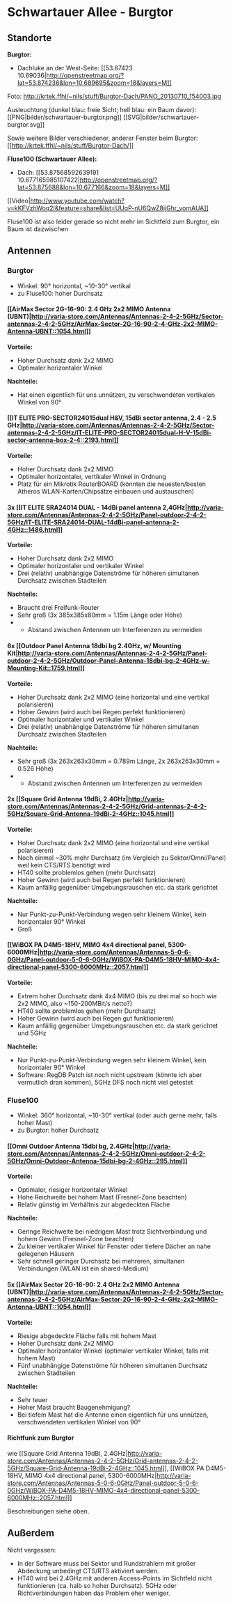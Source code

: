 # Schwartauer Allee - Burgtor

## Standorte

**Burgtor:**
 * Dachluke an der West-Seite: [[53.87423 10.69036|http://openstreetmap.org/?lat=53.874236&lon=10.689695&zoom=18&layers=M]]

Foto: http://krtek.ffhl/~nils/stuff/Burgtor-Dach/PANO_20130710_154003.jpg

Ausleuchtung (dunkel blau: freie Sicht; hell blau: ein Baum davor): [[PNG|bilder/schwartauer-burgtor.png]] [[SVG|bilder/schwartauer-burgtor.svg]]

Sowie weitere Bilder verschiedener, anderer Fenster beim Burgtor: [[http://krtek.ffhl/~nils/stuff/Burgtor-Dach/]]

**Fluse100 (Schwartauer Allee):**
 * Dach: [[53.87568592639191 10.677165985107422|http://openstreetmap.org/?lat=53.875688&lon=10.677166&zoom=18&layers=M]]

[[Video|http://www.youtube.com/watch?v=kKFVzhWoq2I&feature=share&list=UUqP-nU6QwZ8ijGhr_vomAUA]]

Fluse100 ist also leider gerade so nicht mehr im Sichtfeld zum Burgtor, ein Baum ist dazwischen

## Antennen

### Burgtor

 * Winkel: 90° horizontal, ~10-30° vertikal
 * zu Fluse100: hoher Durchsatz

#### [[AirMax Sector 2G-16-90: 2.4 GHz 2x2 MIMO Antenna (UBNT)|http://varia-store.com/Antennas/Antennas-2-4-2-5GHz/Sector-antennas-2-4-2-5GHz/AirMax-Sector-2G-16-90-2-4-GHz-2x2-MIMO-Antenna-UBNT::1054.html]]

**Vorteile:**
 * Hoher Durchsatz dank 2x2 MIMO
 * Optimaler horizontaler Winkel

**Nachteile:**
 * Hat einen eigentlich für uns unnützen, zu verschwendeten vertikalen Winkel von 90°

#### [[IT ELITE PRO-SECTOR24015dual H&V, 15dBi sector antenna, 2.4 - 2.5 GHz|http://varia-store.com/Antennas/Antennas-2-4-2-5GHz/Sector-antennas-2-4-2-5GHz/IT-ELITE-PRO-SECTOR24015dual-H-V-15dBi-sector-antenna-box-2-4::2193.html]]

**Vorteile:**
 * Hoher Durchsatz dank 2x2 MIMO
 * Optimaler horizontaler, vertikaler Winkel in Ordnung
 * Platz für ein Mikrotik RouterBOARD (könnten die neuesten/besten Atheros WLAN-Karten/Chipsätze einbauen und austauschen)

#### 3x [[IT ELITE SRA24014 DUAL - 14dBi panel antenna 2,4GHz|http://varia-store.com/Antennas/Antennas-2-4-2-5GHz/Panel-outdoor-2-4-2-5GHz/IT-ELITE-SRA24014-DUAL-14dBi-panel-antenna-2-4GHz::1486.html]]

**Vorteile:**
 * Hoher Durchsatz dank 2x2 MIMO
 * Optimaler horizontaler und vertikaler Winkel
 * Drei (relativ) unabhängige Datenströme für höheren simultanen Durchsatz zwischen Stadteilen

**Nachteile:**
 * Braucht drei Freifunk-Router
 * Sehr groß (3x 385x385x80mm = 1.15m Länge oder Höhe)
 * + Abstand zwischen Antennen um Interferenzen zu vermeiden

#### 6x [[Outdoor Panel Antenna 18dbi bg 2.4GHz, w/ Mounting Kit|http://varia-store.com/Antennas/Antennas-2-4-2-5GHz/Panel-outdoor-2-4-2-5GHz/Outdoor-Panel-Antenna-18dbi-bg-2-4GHz-w-Mounting-Kit::1759.html]]

**Vorteile:**
 * Hoher Durchsatz dank 2x2 MIMO (eine horizontal und eine vertikal polarisieren)
 * Hoher Gewinn (wird auch bei Regen perfekt funktionieren)
 * Optimaler horizontaler und vertikaler Winkel
 * Drei (relativ) unabhängige Datenströme für höheren simultanen Durchsatz zwischen Stadteilen

**Nachteile:**
 * Sehr groß (3x 263x263x30mm = 0.789m Länge, 2x 263x263x30mm = 0.526 Höhe)
 * + Abstand zwischen Antennen um Interferenzen zu vermeiden

#### 2x [[Square Grid Antenna 19dBi, 2.4GHz|http://varia-store.com/Antennas/Antennas-2-4-2-5GHz/Grid-antennas-2-4-2-5GHz/Square-Grid-Antenna-19dBi-2-4GHz::1045.html]]

**Vorteile:**
 * Hoher Durchsatz dank 2x2 MIMO (eine horizontal und eine vertikal polarisieren)
 * Noch einmal ~30% mehr Durchsatz (im Vergleich zu Sektor/Omni/Panel) weil kein CTS/RTS benötigt wird
 * HT40 sollte problemlos gehen (mehr Durchsatz)
 * Hoher Gewinn (wird auch bei Regen perfekt funktionieren)
 * Kaum anfällig gegenüber Umgebungsrauschen etc. da stark gerichtet

**Nachteile:**
 * Nur Punkt-zu-Punkt-Verbindung wegen sehr kleinem Winkel, kein horizontaler 90° Winkel
 * Groß

#### [[WiBOX PA D4M5-18HV, MIMO 4x4 directional panel, 5300-6000MHz|http://varia-store.com/Antennas/Antennas-5-0-6-0GHz/Panel-outdoor-5-0-6-0GHz/WiBOX-PA-D4M5-18HV-MIMO-4x4-directional-panel-5300-6000MHz::2057.html]]

**Vorteile:**
 * Extrem hoher Durchsatz dank 4x4 MIMO (bis zu drei mal so hoch wie 2x2 MIMO, also ~150-200MBit/s netto?)
 * HT40 sollte problemlos gehen (mehr Durchsatz)
 * Hoher Gewinn (wird auch bei Regen gut funktionieren)
 * Kaum anfällig gegenüber Umgebungsrauschen etc. da stark gerichtet und 5GHz

**Nachteile:**
 * Nur Punkt-zu-Punkt-Verbindung wegen sehr kleinem Winkel, kein horizontaler 90° Winkel
 * Software: RegDB Patch ist noch nicht upstream (könnte ich aber vermutlich dran kommen), 5GHz DFS noch nicht viel getestet

### Fluse100

 * Winkel: 360° horizontal, ~10-30° vertikal (oder auch gerne mehr, falls hoher Mast)
 * zu Burgtor: hoher Durchsatz

#### [[Omni Outdoor Antenna 15dbi bg, 2.4GHz|http://varia-store.com/Antennas/Antennas-2-4-2-5GHz/Omni-outdoor-2-4-2-5GHz/Omni-Outdoor-Antenna-15dbi-bg-2-4GHz::295.html]]

**Vorteile:**
 * Optimaler, riesiger horizontaler Winkel
 * Hohe Reichweite bei hohem Mast (Fresnel-Zone beachten)
 * Relativ günstig im Verhältnis zur abgedeckten Fläche

**Nachteile:**
 * Geringe Reichweite bei niedrigem Mast trotz Sichtverbindung und hohem Gewinn (Fresnel-Zone beachten)
 * Zu kleiner vertikaler Winkel für Fenster oder tiefere Dächer an nahe gelegenen Häusern
 * Sehr schnell geringer Durchsatz bei mehreren, simultanen Verbindungen (WLAN ist ein shared-Medium)

#### 5x [[AirMax Sector 2G-16-90: 2.4 GHz 2x2 MIMO Antenna (UBNT)|http://varia-store.com/Antennas/Antennas-2-4-2-5GHz/Sector-antennas-2-4-2-5GHz/AirMax-Sector-2G-16-90-2-4-GHz-2x2-MIMO-Antenna-UBNT::1054.html]]

**Vorteile:**
 * Riesige abgedeckte Fläche falls mit hohem Mast
 * Hoher Durchsatz dank 2x2 MIMO
 * Optimaler horizontaler Winkel (optimaler vertikaler Winkel, falls mit hohem Mast)
 * Fünf unabhängige Datenströme für höheren simultanen Durchsatz zwischen Stadteilen

**Nachteile:**
 * Sehr teuer
 * Hoher Mast braucht Baugenehmigung?
 * Bei tiefem Mast hat die Antenne einen eigentlich für uns unnützen, verschwendeten vertikalen Winkel von 90°

#### Richtfunk zum Burgtor

wie [[Square Grid Antenna 19dBi, 2.4GHz|http://varia-store.com/Antennas/Antennas-2-4-2-5GHz/Grid-antennas-2-4-2-5GHz/Square-Grid-Antenna-19dBi-2-4GHz::1045.html]], [[WiBOX PA D4M5-18HV, MIMO 4x4 directional panel, 5300-6000MHz|http://varia-store.com/Antennas/Antennas-5-0-6-0GHz/Panel-outdoor-5-0-6-0GHz/WiBOX-PA-D4M5-18HV-MIMO-4x4-directional-panel-5300-6000MHz::2057.html]]

Beschreibungen siehe oben.

## Außerdem

Nicht vergessen:
 * In der Software muss bei Sektor und Rundstrahlern mit großer Abdeckung unbedingt CTS/RTS aktiviert werden.
 * HT40 wird bei 2.4GHz mit anderen Access-Points im Sichtfeld nicht funktionieren (ca. halb so hoher Durchsatz). 5GHz oder Richtverbindungen haben das Problem eher weniger.
